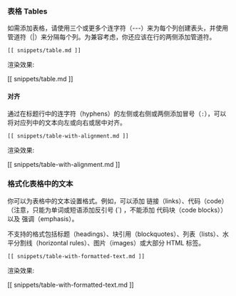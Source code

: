 ### 表格 Tables

如需添加表格，请使用三个或更多个连字符（---）来为每个列创建表头，并使用管道符（|）来分隔每个列。为兼容考虑，你还应该在行的两侧添加管道符。

```
[[ snippets/table.md ]]
```

渲染效果: 

[[ snippets/table.md ]]

#### 对齐

通过在标题行中的连字符（hyphens）的左侧或右侧或两侧添加冒号（`:`），可以将对应列中的文本向左或向右或居中对齐。

```
[[ snippets/table-with-alignment.md ]]
```

渲染效果: 

[[ snippets/table-with-alignment.md ]]

### 格式化表格中的文本

你可以为表格中的文本设置格式。例如，可以添加 链接（links）、代码（code） （注意，只能为单词或短语添加反引号 (`) ，不能添加 代码块（code blocks））以及 强调（emphasis）。

不支持的格式包括标题（headings）、块引用（blockquotes）、列表（lists）、水平分割线（horizontal rules）、图片（images）或大部分 HTML 标签。

```
[[ snippets/table-with-formatted-text.md ]]
```

渲染效果: 

[[ snippets/table-with-formatted-text.md ]]